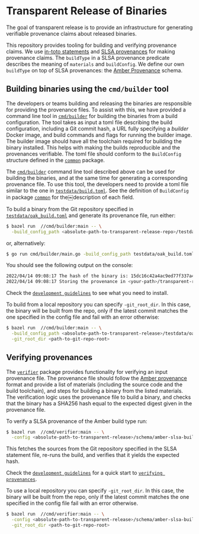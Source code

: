 # Transparent Release of Binaries

The goal of transparent release is to provide an infrastructure for generating
verifiable provenance claims about released binaries.

This repository provides tooling for building and verifying provenance claims.
We use [in-toto statements](https://github.com/in-toto/attestation/blob/main/spec/README.md#statement)
and [SLSA provenances](https://slsa.dev/provenance/v0.2) for making provenance
claims. The `buildType` in a SLSA provenance predicate describes the meaning of
`materials` and `buildConfig`. We define our own `buildType` on top of SLSA provenances: the
[Amber Provenance](/schema/amber-slsa-buildtype/v1/provenance.json) schema.

## Building binaries using the `cmd/builder` tool

The developers or teams building and releasing the binaries are responsible
for providing the provenance files. To assist with this, we have provided a
command line tool in [`cmd/builder`](/cmd/builder/) for building the binaries from
a build configuration. The tool takes as input a toml file describing the build
configuration, including a Git commit hash, a URL fully specifying a _builder_
Docker image, and build commands and flags for running the builder image. The
builder image should have all the toolchain required for building the binary
installed. This helps with making the builds reproducible and the provenances
verifiable. The toml file should conform to the `BuildConfig` structure defined
in the [`common`](/internal/common/) package.

The [`cmd/builder`](/cmd/builder/) command line tool described above can be used for building the binaries, and at the same time for generating a corresponding provenance file. To use this tool, the developers need to provide a toml file similar to the one in [`testdata/build.toml`](/testdata/build.toml). See the definition of `BuildConfig` in package [`common`](/internal/common/) for the￼description of each field.

To build a binary from the Git repository specified in [`testdata/oak_build.toml`](../testdata/oak_build.toml) and generate its provenance file, run either:

```bash
$ bazel run  //cmd/builder:main -- \
  -build_config_path <absolute-path-to-transparent-release-repo>/testdata/oak_build.toml \
```

or, alternatively:

```bash
$ go run cmd/builder/main.go -build_config_path testdata/oak_build.toml
```

You should see the following output on the console:

```bash
2022/04/14 09:08:17 The hash of the binary is: 15dc16c42a4ac9ed77f337a4a3065a63e444c29c18c8cf69d6a6b4ae678dca5c
2022/04/14 09:08:17 Storing the provenance in <your-path>/transparent-release/provenance.json
```

Check the [`development guidelines`](docs/development-guidelines.md) to see what you need to install.

To build from a local repository you can specify `-git_root_dir`. In this case, the binary will be built from the repo, only if the latest commit matches the one specified in the config file and fail with an error otherwise:

```bash
$ bazel run  //cmd/builder:main -- \
  -build_config_path <absolute-path-to-transparent-release>/testdata/oak_build.toml \
  -git_root_dir <path-to-git-repo-root>
```

## Verifying provenances

The [`verifier`](/internal/verifier/) package provides functionality for verifying an input
provenance file. The provenance file should follow the
[Amber provenance](/schema/amber-slsa-buildtype/v1/provenance.json) format and
provide a list of materials (including the source code and the build toolchain),
and steps for building a binary from the listed materials. The verification
logic uses the provenance file to build a binary, and checks that the binary
has a SHA256 hash equal to the expected digest given in the provenance file.

To verify a SLSA provenance of the Amber build type run:

```bash
$ bazel run  //cmd/verifier:main -- \
  -config <absolute-path-to-transparent-release>/schema/amber-slsa-buildtype/v1/example.json
```

This fetches the sources from the Git repository specified in the SLSA
statement file, re-runs the build, and verifies that it yields the expected
hash.

Check the [`development guidelines`](docs/development-guidelines.md) for a quick start to [`verifying provenances`](docs/development-guidelines.md#verifying-provenances).

To use a local repository you can specify `-git_root_dir`. In this case, the binary will be built from the repo, only if the latest commit matches the one specified in the config file fail with an error otherwise.

```bash
$ bazel run  //cmd/verifier:main -- \
  -config <absolute-path-to-transparent-release>/schema/amber-slsa-buildtype/v1/example.json \
  -git_root_dir <path-to-git-repo-root>
```
